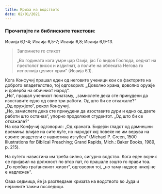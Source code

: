 ```yaml
---
title: Криза на водството
date: 02/01/2021
---
```


### Прочитајте ги библиските текстови:
Исаија 6,1-4; Исаија 6,5-7; Исаија 6,8; Исаија 6,9-13.

> <p>Запомнете го стихот</p>
> „Во годината кога умре цар Озија, јас Го видов Господа, седнат на престолот висок и издигнат, а полите на облеката Негова го исполнија целиот храм“ (Исаија 6,1).

Кога Конфучиј прашал еден од неговите ученици кои се факторите на доброто владетелство, тој одговорил: „Доволно храна, доволно оружје и доверба на обичниот народ“.
<br>
„Но“, прашал ученикот понатаму, „замислете дека сте принудени да изоставите едно од овие три работи. Од што би се откажале?“
<br>
„Од оружјето“, рекол Конфучиј.
<br>
„Но, замислете дека сте принудени да изоставите дури и едно од двете работи што останаа“, упорно продолжил студентот. „Од што би се откажале?“
<br>
На ова Конфучиј одговорил: „Од храната. Бидејќи гладот од дамнешни времиња влијае на сите луѓе, но народот кој повеќе не им верува на своите владетели е навистина изгубен“ (Мichael P. Green, 1500 Illustrations for Biblical Preaching; Grand Rapids, Мich.: Baker Bооks, 1989, p. 215).

На луѓето навистина им треба силно, сигурно водство. Кога еден војник се пријавил на должност по втор пат, го прашале зошто го прави тоа. „Го пробав граѓанскиот живот“, одговорил тој, „но таму надвор никој не е надлежен“.

Оваа седмица, ќе ја разгледаме кризата на водството во Јуда и нејзините тажни последици.